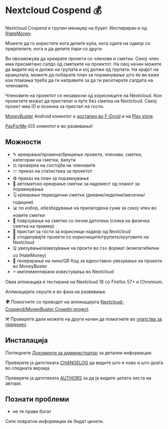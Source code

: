 # Nextcloud Cospend 💰

Nextcloud Cospend е групен менаџер на буџет. Инспириран е од [IHateMoney](https://github.com/spiral-project/ihatemoney/).

Можете да го користите кога делите куќа, кога одите на одмор со пријателите, кога и да делите пари со други.

Ви овозможува да креирате проекти со членови и сметки. Секој член има пресметано салдо од сметките на проектот. На овој начин можете да видите кој и должи на групата и кој должи од групата. На крајот на краиштата, можете да побарате план за порамнување што ќе ви каже кои плаќања треба да ги направите за да ги ресетирате салдата на членовите.

Членовите на проектот се независни од корисниците на Nextcloud. Кон проектите можат да пристапат и луѓе без сметка на Nextcloud. Секој проект има ID и лозинка за пристап на гости.

[MoneyBuster](https://gitlab.com/eneiluj/moneybuster) Android клиентот е [достапен во F-Droid](https://f-droid.org/packages/net.eneiluj.moneybuster/) и на [Play store](https://play.google.com/store/apps/details?id=net.eneiluj.moneybuster).

[PayForMe](https://github.com/mayflower/PayForMe) iOS клиентот е во развивање!

## Можности

* ✎ креирање/промена/бришење проекти, членови, сметки, категории на сметки, валути
* ⚖ проверка на состојба на членовите
* 🗠 приказ на статистика за проектот
* ♻ приказ на план за порамнување
* 🎇 автоматско креирање сметки за надомест од планот за порамнување
* 🗓 креирање периодични сметки (дневни/неделни/месечни/годишни)
* 📊 по избор, обезбедување на прилагодена сума за секој член во новите сметки
* 🔗 поврзување на сметки со лични датотеки (слика на физичка сметка на пример)
* 👩 пристап за гости за корисници надвор од Nextcloud
* 👫 споделувајте проекти со корисниците/групите/круговите на Nextcloud
* 🖫 увезување/извезување на прокти во csv формат (компатибилни со IHateMoney)
* 🔗 генерирање на линк/QR Код за едноставно увезување на проекти во MoneyBuster
* 🗲 имплементирани известувања во Nextcloud

Оваа апликација е тестирана на Nextcloud 18 со Firefox 57+ и Chromium.

Апликацијата сеуште е во фаза на развивање.

🌍 Помогнете со преводот на апликацијата [Nextcloud-Cospend/MoneyBuster Crowdin project](https://crowdin.com/project/moneybuster).

⚒ Проверете дали можете на други начин да помогнете во [упатства за придонес](https://github.com/eneiluj/cospend-nc/blob/master/CONTRIBUTING.md).

## Инсталација

Погледнете [Документи за администратор](https://github.com/eneiluj/cospend-nc/wiki/admindoc) за детални информации.

Преверете ја датотеката [CHANGELOG](https://github.com/eneiluj/cospend-nc/blob/master/CHANGELOG.md#change-log) да видите што е ново и што доаѓа во следната верзија.

Преверете ја датотеката [AUTHORS](https://github.com/eneiluj/cospend-nc/blob/master/AUTHORS.md#authors) за да ја видите целата листа на автори.

## Познати проблеми

* не те прави богат

Сите повратни информации ќе бидат ценети.